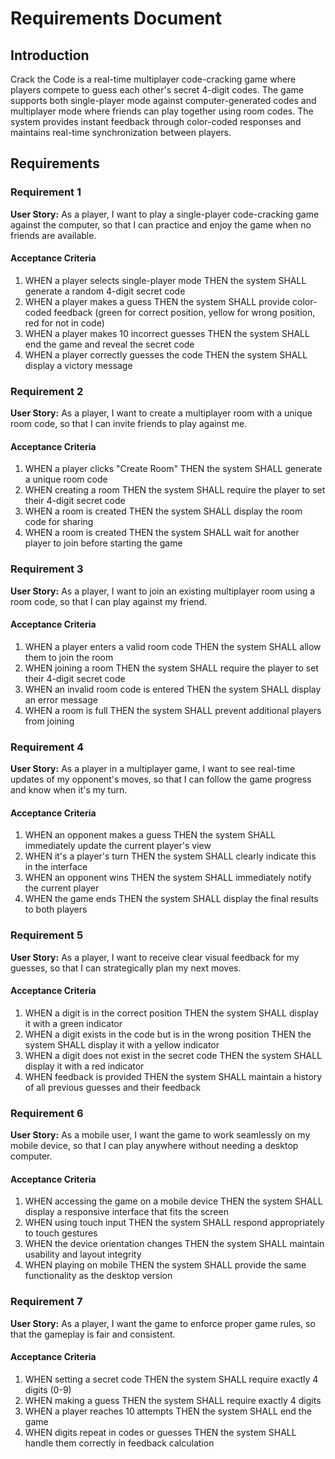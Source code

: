 # Requirements Document

## Introduction

Crack the Code is a real-time multiplayer code-cracking game where players compete to guess each other's secret 4-digit codes. The game supports both single-player mode against computer-generated codes and multiplayer mode where friends can play together using room codes. The system provides instant feedback through color-coded responses and maintains real-time synchronization between players.

## Requirements

### Requirement 1

**User Story:** As a player, I want to play a single-player code-cracking game against the computer, so that I can practice and enjoy the game when no friends are available.

#### Acceptance Criteria

1. WHEN a player selects single-player mode THEN the system SHALL generate a random 4-digit secret code
2. WHEN a player makes a guess THEN the system SHALL provide color-coded feedback (green for correct position, yellow for wrong position, red for not in code)
3. WHEN a player makes 10 incorrect guesses THEN the system SHALL end the game and reveal the secret code
4. WHEN a player correctly guesses the code THEN the system SHALL display a victory message

### Requirement 2

**User Story:** As a player, I want to create a multiplayer room with a unique room code, so that I can invite friends to play against me.

#### Acceptance Criteria

1. WHEN a player clicks "Create Room" THEN the system SHALL generate a unique room code
2. WHEN creating a room THEN the system SHALL require the player to set their 4-digit secret code
3. WHEN a room is created THEN the system SHALL display the room code for sharing
4. WHEN a room is created THEN the system SHALL wait for another player to join before starting the game

### Requirement 3

**User Story:** As a player, I want to join an existing multiplayer room using a room code, so that I can play against my friend.

#### Acceptance Criteria

1. WHEN a player enters a valid room code THEN the system SHALL allow them to join the room
2. WHEN joining a room THEN the system SHALL require the player to set their 4-digit secret code
3. WHEN an invalid room code is entered THEN the system SHALL display an error message
4. WHEN a room is full THEN the system SHALL prevent additional players from joining

### Requirement 4

**User Story:** As a player in a multiplayer game, I want to see real-time updates of my opponent's moves, so that I can follow the game progress and know when it's my turn.

#### Acceptance Criteria

1. WHEN an opponent makes a guess THEN the system SHALL immediately update the current player's view
2. WHEN it's a player's turn THEN the system SHALL clearly indicate this in the interface
3. WHEN an opponent wins THEN the system SHALL immediately notify the current player
4. WHEN the game ends THEN the system SHALL display the final results to both players

### Requirement 5

**User Story:** As a player, I want to receive clear visual feedback for my guesses, so that I can strategically plan my next moves.

#### Acceptance Criteria

1. WHEN a digit is in the correct position THEN the system SHALL display it with a green indicator
2. WHEN a digit exists in the code but is in the wrong position THEN the system SHALL display it with a yellow indicator
3. WHEN a digit does not exist in the secret code THEN the system SHALL display it with a red indicator
4. WHEN feedback is provided THEN the system SHALL maintain a history of all previous guesses and their feedback

### Requirement 6

**User Story:** As a mobile user, I want the game to work seamlessly on my mobile device, so that I can play anywhere without needing a desktop computer.

#### Acceptance Criteria

1. WHEN accessing the game on a mobile device THEN the system SHALL display a responsive interface that fits the screen
2. WHEN using touch input THEN the system SHALL respond appropriately to touch gestures
3. WHEN the device orientation changes THEN the system SHALL maintain usability and layout integrity
4. WHEN playing on mobile THEN the system SHALL provide the same functionality as the desktop version

### Requirement 7

**User Story:** As a player, I want the game to enforce proper game rules, so that the gameplay is fair and consistent.

#### Acceptance Criteria

1. WHEN setting a secret code THEN the system SHALL require exactly 4 digits (0-9)
2. WHEN making a guess THEN the system SHALL require exactly 4 digits
3. WHEN a player reaches 10 attempts THEN the system SHALL end the game
4. WHEN digits repeat in codes or guesses THEN the system SHALL handle them correctly in feedback calculation